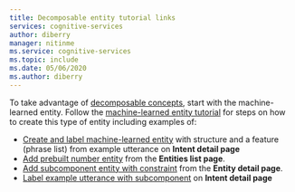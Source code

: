 ```yaml
---
title: Decomposable entity tutorial links
services: cognitive-services
author: diberry
manager: nitinme
ms.service: cognitive-services
ms.topic: include
ms.date: 05/06/2020
ms.author: diberry
---
```


To take advantage of [decomposable concepts](../luis-concept-model.md#v3-authoring-model-decomposition), start with the machine-learned entity. Follow the [machine-learned entity tutorial](../tutorial-machine-learned-entity.md) for steps on how to create this type of entity including examples of:

* [Create and label machine-learned entity](../tutorial-machine-learned-entity.md#label-text-as-entities-in-example-utterances) with structure and a feature (phrase list) from example utterance on **Intent detail page**
* [Add prebuilt number entity](../tutorial-machine-learned-entity.md#add-prebuilt-number-entity-to-app) from the **Entities list page**.
* [Add subcomponent entity with constraint](../tutorial-machine-learned-entity.md#create-subcomponent-entity-with-constraint-to-help-extract-data) from the **Entity detail page**.
* [Label example utterance with subcomponent](../tutorial-machine-learned-entity.md#label-example-utterance-to-teach-luis-about-the-entity) on **Intent detail page**